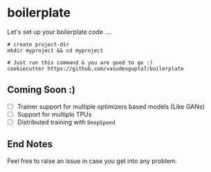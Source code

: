# boilerplate

Let's set up your boilerplate code ....

```shell
# create project-dir
mkdir myproject && cd myproject

# Just run this command & you are good to go :)
cookiecutter https://github.com/vasudevgupta7/boilerplate
```

## Coming Soon :)

- [ ] Trainer support for multiple optimizers based models (Like GANs)
- [ ] Support for multiple TPUs
- [ ] Distributed training with `DeepSpeed`

## End Notes

Feel free to raise an issue in case you get into any problem.
